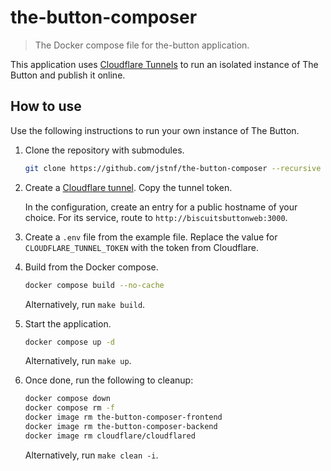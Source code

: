 # the-button-composer

> The Docker compose file for the-button application.

This application uses [Cloudflare Tunnels](https://www.cloudflare.com/products/tunnel/) to run an isolated instance of The Button and publish it online.

## How to use
Use the following instructions to run your own instance of The Button.
1. Clone the repository with submodules.
   ```bash
   git clone https://github.com/jstnf/the-button-composer --recursive
   ```
2. Create a [Cloudflare tunnel](https://www.cloudflare.com/products/tunnel/). Copy the tunnel token.
   
   In the configuration, create an entry for a public hostname of your choice. For its service, route to `http://biscuitsbuttonweb:3000`.
3. Create a `.env` file from the example file. Replace the value for `CLOUDFLARE_TUNNEL_TOKEN` with the token from Cloudflare.
4. Build from the Docker compose.
   ```bash
   docker compose build --no-cache
   ```
   
   Alternatively, run `make build`.
5. Start the application.
   ```bash
   docker compose up -d
   ```
   
   Alternatively, run `make up`.
6. Once done, run the following to cleanup:
   ```bash
   docker compose down
   docker compose rm -f
   docker image rm the-button-composer-frontend
   docker image rm the-button-composer-backend
   docker image rm cloudflare/cloudflared
   ```
   
   Alternatively, run `make clean -i`.
